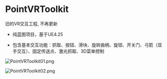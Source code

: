 # PointVRToolkit
旧的VR交互工程, 不再更新

* 纯蓝图项目，基于UE4.25

* 包含基本交互功能：抓取、按钮、滑块、旋转曲柄、旋钮、开关门、弓箭（双手交互）、固定传送点、激光抓取、3D菜单控制  

![PointVRToolkit01.png](https://i.loli.net/2020/03/29/cjUaN3kH1Q2EyLp.png)  

![PointVRToolkit02.png](https://i.loli.net/2020/03/29/3IsMZ6nJjbgk1E7.png)  
